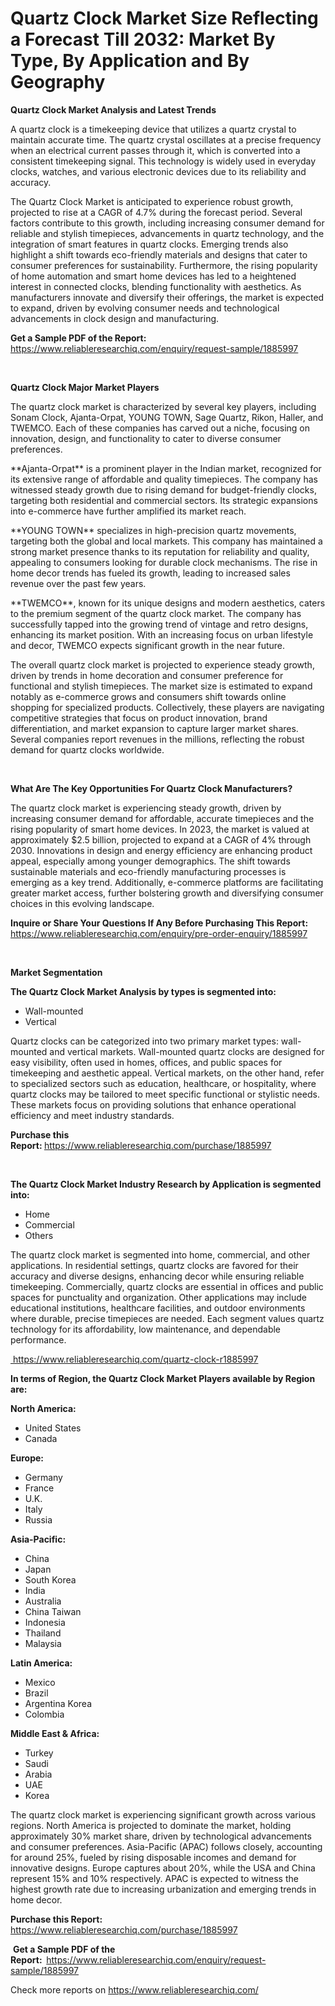 <p><h1>Quartz Clock Market Size Reflecting a Forecast Till 2032: Market By Type, By Application and By Geography</h1></p><p><strong>Quartz Clock Market Analysis and Latest Trends</strong></p>
<p><p>A quartz clock is a timekeeping device that utilizes a quartz crystal to maintain accurate time. The quartz crystal oscillates at a precise frequency when an electrical current passes through it, which is converted into a consistent timekeeping signal. This technology is widely used in everyday clocks, watches, and various electronic devices due to its reliability and accuracy.</p><p>The Quartz Clock Market is anticipated to experience robust growth, projected to rise at a CAGR of 4.7% during the forecast period. Several factors contribute to this growth, including increasing consumer demand for reliable and stylish timepieces, advancements in quartz technology, and the integration of smart features in quartz clocks. Emerging trends also highlight a shift towards eco-friendly materials and designs that cater to consumer preferences for sustainability. Furthermore, the rising popularity of home automation and smart home devices has led to a heightened interest in connected clocks, blending functionality with aesthetics. As manufacturers innovate and diversify their offerings, the market is expected to expand, driven by evolving consumer needs and technological advancements in clock design and manufacturing.</p></p>
<p><strong>Get a Sample PDF of the Report:&nbsp;</strong> <a href="https://www.reliableresearchiq.com/enquiry/request-sample/1885997?utm_campaign=2144&utm_medium=2&utm_source=Github&utm_content=ia&utm_term=09022025&utm_id=quartz-clock">https://www.reliableresearchiq.com/enquiry/request-sample/1885997</a></p>
<p>&nbsp;</p>
<p><strong>Quartz Clock Major Market Players</strong></p>
<p><p>The quartz clock market is characterized by several key players, including Sonam Clock, Ajanta-Orpat, YOUNG TOWN, Sage Quartz, Rikon, Haller, and TWEMCO. Each of these companies has carved out a niche, focusing on innovation, design, and functionality to cater to diverse consumer preferences.</p><p>**Ajanta-Orpat** is a prominent player in the Indian market, recognized for its extensive range of affordable and quality timepieces. The company has witnessed steady growth due to rising demand for budget-friendly clocks, targeting both residential and commercial sectors. Its strategic expansions into e-commerce have further amplified its market reach.</p><p>**YOUNG TOWN** specializes in high-precision quartz movements, targeting both the global and local markets. This company has maintained a strong market presence thanks to its reputation for reliability and quality, appealing to consumers looking for durable clock mechanisms. The rise in home decor trends has fueled its growth, leading to increased sales revenue over the past few years.</p><p>**TWEMCO**, known for its unique designs and modern aesthetics, caters to the premium segment of the quartz clock market. The company has successfully tapped into the growing trend of vintage and retro designs, enhancing its market position. With an increasing focus on urban lifestyle and decor, TWEMCO expects significant growth in the near future.</p><p>The overall quartz clock market is projected to experience steady growth, driven by trends in home decoration and consumer preference for functional and stylish timepieces. The market size is estimated to expand notably as e-commerce grows and consumers shift towards online shopping for specialized products. Collectively, these players are navigating competitive strategies that focus on product innovation, brand differentiation, and market expansion to capture larger market shares. Several companies report revenues in the millions, reflecting the robust demand for quartz clocks worldwide.</p></p>
<p>&nbsp;</p>
<p><strong>What Are The Key Opportunities For Quartz Clock Manufacturers?</strong></p>
<p><p>The quartz clock market is experiencing steady growth, driven by increasing consumer demand for affordable, accurate timepieces and the rising popularity of smart home devices. In 2023, the market is valued at approximately $2.5 billion, projected to expand at a CAGR of 4% through 2030. Innovations in design and energy efficiency are enhancing product appeal, especially among younger demographics. The shift towards sustainable materials and eco-friendly manufacturing processes is emerging as a key trend. Additionally, e-commerce platforms are facilitating greater market access, further bolstering growth and diversifying consumer choices in this evolving landscape.</p></p>
<p><strong>Inquire or Share Your Questions If Any Before Purchasing This Report:</strong> <a href="https://www.reliableresearchiq.com/enquiry/pre-order-enquiry/1885997?utm_campaign=2144&utm_medium=2&utm_source=Github&utm_content=ia&utm_term=09022025&utm_id=quartz-clock">https://www.reliableresearchiq.com/enquiry/pre-order-enquiry/1885997</a></p>
<p>&nbsp;</p>
<p><strong>Market Segmentation</strong></p>
<p><strong>The Quartz Clock Market Analysis by types is segmented into:</strong></p>
<p><ul><li>Wall-mounted</li><li>Vertical</li></ul></p>
<p><p>Quartz clocks can be categorized into two primary market types: wall-mounted and vertical markets. Wall-mounted quartz clocks are designed for easy visibility, often used in homes, offices, and public spaces for timekeeping and aesthetic appeal. Vertical markets, on the other hand, refer to specialized sectors such as education, healthcare, or hospitality, where quartz clocks may be tailored to meet specific functional or stylistic needs. These markets focus on providing solutions that enhance operational efficiency and meet industry standards.</p></p>
<p><strong>Purchase this Report:&nbsp;</strong><a href="https://www.reliableresearchiq.com/purchase/1885997?utm_campaign=2144&utm_medium=2&utm_source=Github&utm_content=ia&utm_term=09022025&utm_id=quartz-clock">https://www.reliableresearchiq.com/purchase/1885997</a></p>
<p>&nbsp;</p>
<p><strong>The Quartz Clock Market Industry Research by Application is segmented into:</strong></p>
<p><ul><li>Home</li><li>Commercial</li><li>Others</li></ul></p>
<p><p>The quartz clock market is segmented into home, commercial, and other applications. In residential settings, quartz clocks are favored for their accuracy and diverse designs, enhancing decor while ensuring reliable timekeeping. Commercially, quartz clocks are essential in offices and public spaces for punctuality and organization. Other applications may include educational institutions, healthcare facilities, and outdoor environments where durable, precise timepieces are needed. Each segment values quartz technology for its affordability, low maintenance, and dependable performance.</p></p>
<p><a href="https://www.reliableresearchiq.com/quartz-clock-r1885997?utm_campaign=2144&utm_medium=2&utm_source=Github&utm_content=ia&utm_term=09022025&utm_id=quartz-clock">&nbsp;https://www.reliableresearchiq.com/quartz-clock-r1885997</a></p>
<p><strong>In terms of Region, the Quartz Clock Market Players available by Region are:</strong></p>
<p>
    <p> <strong> North America: </strong>
        <ul>
            <li>United States</li>
            <li>Canada</li>
        </ul>
        </p> 
    <p> <strong> Europe: </strong>
        <ul>
            <li>Germany</li>
            <li>France</li>
            <li>U.K.</li>
            <li>Italy</li>
            <li>Russia</li>
        </ul>
        </p> 
    <p> <strong> Asia-Pacific: </strong>
        <ul>
            <li>China</li>
            <li>Japan</li>
            <li>South Korea</li>
            <li>India</li>
            <li>Australia</li>
            <li>China Taiwan</li>
            <li>Indonesia</li>
            <li>Thailand</li>
            <li>Malaysia</li>
        </ul>
        </p> 
    <p> <strong> Latin America: </strong>
        <ul>
            <li>Mexico</li>
            <li>Brazil</li>
            <li>Argentina Korea</li>
            <li>Colombia</li>
        </ul>
        </p> 
    <p> <strong> Middle East & Africa: </strong>
        <ul>
            <li>Turkey</li>
            <li>Saudi</li>
            <li>Arabia</li>
            <li>UAE</li>
            <li>Korea</li>
        </ul>
    </p>
    </p>
<p><p>The quartz clock market is experiencing significant growth across various regions. North America is projected to dominate the market, holding approximately 30% market share, driven by technological advancements and consumer preferences. Asia-Pacific (APAC) follows closely, accounting for around 25%, fueled by rising disposable incomes and demand for innovative designs. Europe captures about 20%, while the USA and China represent 15% and 10% respectively. APAC is expected to witness the highest growth rate due to increasing urbanization and emerging trends in home decor.</p></p>
<p><strong>Purchase this Report: </strong><a href="https://www.reliableresearchiq.com/purchase/1885997?utm_campaign=2144&utm_medium=2&utm_source=Github&utm_content=ia&utm_term=09022025&utm_id=quartz-clock">https://www.reliableresearchiq.com/purchase/1885997</a></p>
<p>&nbsp;<strong>Get a Sample PDF of the Report:&nbsp;&nbsp;</strong><a href="https://www.reliableresearchiq.com/enquiry/request-sample/1885997?utm_campaign=2144&utm_medium=2&utm_source=Github&utm_content=ia&utm_term=09022025&utm_id=quartz-clock">https://www.reliableresearchiq.com/enquiry/request-sample/1885997</a></p>
<p><strong></strong></p>
<p>Check more reports on <a href="https://www.reliableresearchiq.com/?utm_campaign=2144&utm_medium=2&utm_source=Github&utm_content=ia&utm_term=09022025&utm_id=quartz-clock">https://www.reliableresearchiq.com/</a></p>